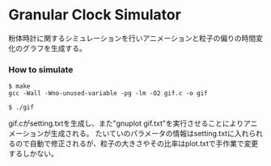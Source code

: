 # Granular Clock Simulator

粉体時計に関するシミュレーションを行いアニメーションと粒子の偏りの時間変化のグラフを生成する。

### How to simulate

```
$ make
gcc -Wall -Wno-unused-variable -pg -lm -O2 gif.c -o gif

$ ./gif
```

gif.cがsetting.txtを生成し、また"gnuplot gif.txt"を実行させることによりアニメーションが生成される。
たいていのパラメータの情報はsetting.txtに入れられるので自動で修正されるが、粒子の大きさやその比率はplot.txtで手作業で変更するしかない。

